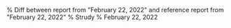 % Diff between report from "February 22, 2022" and reference report from "February 22, 2022"
% Strudy
% February 22, 2022


